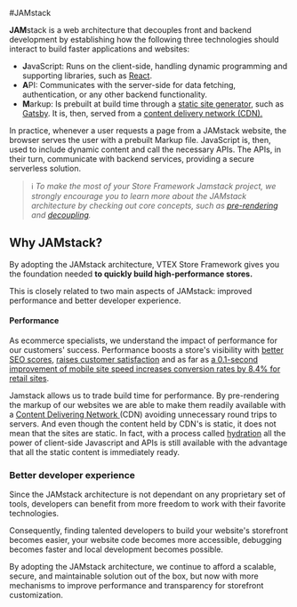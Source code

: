 <!-- This will be one of the first contacts for a developer that never heard about Jamstack to learn more about it and why we use it.

Objective:

Introduce the developer to the Jamstack architecture, giving an overview of its main aspects

This explanation doesn't need to be a long one. Instead, we must redirect the user to official resources.

Explain why we chose this architecture, showing the main benefits of using Jamstack to build an e-commerce store.

Organize it into topics, followed by a brief explanation.Example: Faster Performanceblalblallbabla (one paragraph) -->

#JAMstack

**JAM**stack is a web architecture that decouples front and backend development by establishing how the following three technologies should interact to build faster applications and websites:

- **J**avaScript: Runs on the client-side, handling dynamic programming and supporting libraries, such as [React](http://reactjs.org/).
- **A**PI: Communicates with the server-side for data fetching, authentication, or any other backend functionality.
- **M**arkup: Is prebuilt at build time through a [static site generator](https://developer.mozilla.org/en-US/docs/Learn/Tools_and_testing/Client-side_JavaScript_frameworks/Introduction#static_site_generators), such as [Gatsby](https://www.gatsbyjs.com/). It is, then, served from a [content delivery network (CDN).](https://developer.mozilla.org/en-US/docs/Glossary/CDN)

In practice, whenever a user requests a page from a JAMstack website, the browser serves the user with a prebuilt Markup file. JavaScript is, then, used to include dynamic content and call the necessary APIs. The APIs, in their turn, communicate with backend services, providing a secure serverless solution.

>ℹ️ *To make the most of your Store Framework Jamstack project, we strongly encourage you to learn more about the JAMstack architecture by checking out core concepts, such as [pre-rendering](https://jamstack.org/glossary/pre-render/) and [decoupling](https://jamstack.org/glossary/decoupling/).*

## Why JAMstack?

By adopting the JAMstack architecture, VTEX Store Framework gives you the foundation needed **to quickly build high-performance stores.**

This is closely related to two main aspects of JAMstack: improved performance and better developer experience.

#### Performance

As ecommerce specialists, we understand the impact of performance for our customers' success. Performance boosts a store's visibility with [better SEO scores](https://developers.google.com/web/updates/2018/07/search-ads-speed), [raises customer satisfaction](https://neilpatel.com/blog/loading-time/) and as far as [a 0.1-second improvement of mobile site speed increases conversion rates by 8.4% for retail sites](https://www.thinkwithgoogle.com/intl/en-ca/marketing-strategies/app-and-mobile/mobile-page-speed-data/). 

Jamstack allows us to trade build time for performance. By pre-rendering the markup of our websites we are able to make them readily available with a [Content Delivering Network ](https://jamstack.org/glossary/cdn/)(CDN) avoiding unnecessary round trips to servers. And even though the content held by CDN's is static, it does not mean that the sites are static. In fact, with a process called [hydration](https://reactjs.org/docs/react-dom.html#hydrate) all the power of client-side Javascript and APIs is still available with the advantage that all the static content is immediately ready.

### Better developer experience

Since the JAMstack architecture is not dependant on any proprietary set of tools, developers can benefit from more freedom to work with their favorite technologies. 

Consequently, finding talented developers to build your website's storefront becomes easier, your website code becomes more accessible, debugging becomes faster and local development becomes possible.

By adopting the JAMstack architecture, we continue to afford a scalable, secure, and maintainable solution out of the box, but now with more mechanisms to improve performance and transparency for storefront customization.
